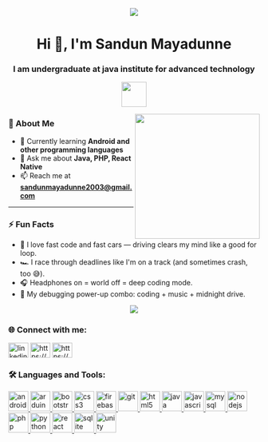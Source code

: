 <p align="center">
  <img src="https://user-images.githubusercontent.com/113350806/236842414-18101a37-92f5-4de7-a46d-eeaca6e16cbd.gif" />
</p>

<h1 align="center">Hi 👋, I'm Sandun Mayadunne</h1>
<h3 align="center">I am undergraduate at java institute for advanced technology</h3>

<p align="center">
  <img src="https://github.com/7oSkaaa/7oSkaaa/blob/main/Images/about_me.gif?raw=true" width="50px" />
</p>

<img align="right" src="https://github.com/7oSkaaa/7oSkaaa/blob/main/Images/Right_Side.gif?raw=true" width="250px" />

### 🚀 About Me

- 🌱 Currently learning **Android and other programming languages**
- 💬 Ask me about **Java, PHP, React Native**
- 📫 Reach me at **sandunmayadunne2003@gmail.com**

---

### ⚡ Fun Facts

- 🚗 I love fast code and fast cars — driving clears my mind like a good for loop.
- 🏎️ I race through deadlines like I'm on a track (and sometimes crash, too 😅).
- 🎧 Headphones on = world off = deep coding mode.
- 🥤 My debugging power-up combo: coding + music + midnight drive.

<p align="center">
  <img src="https://user-images.githubusercontent.com/73097560/115834477-dbab4500-a447-11eb-908a-139a6edaec5c.gif" />
</p>


<h3 align="left">🌐 Connect with me:</h3>
<p align="left">
<a href="https://linkedin.com/in/linkedin.com/in/rusindu-sandun-b06618335" target="blank"><img align="center" src="https://raw.githubusercontent.com/rahuldkjain/github-profile-readme-generator/master/src/images/icons/Social/linked-in-alt.svg" alt="linkedin.com/in/rusindu-sandun-b06618335" height="30" width="40" /></a>
<a href="https://fb.com/https://www.facebook.com/profile.php?id=100085032984728" target="blank"><img align="center" src="https://raw.githubusercontent.com/rahuldkjain/github-profile-readme-generator/master/src/images/icons/Social/facebook.svg" alt="https://www.facebook.com/profile.php?id=100085032984728" height="30" width="40" /></a>
<a href="https://medium.com/https://medium.com/@sandunmayadunne2003" target="blank"><img align="center" src="https://raw.githubusercontent.com/rahuldkjain/github-profile-readme-generator/master/src/images/icons/Social/medium.svg" alt="https://medium.com/@sandunmayadunne2003" height="30" width="40" /></a>
</p>

<h3 align="left">🛠️ Languages and Tools:</h3>
<p align="left"> <a href="https://developer.android.com" target="_blank" rel="noreferrer"> <img src="https://github.com/Scar1109/skill-icons/blob/main/icons/AndroidStudio-Light.svg" alt="android" width="40" height="40"/> </a> <a href="https://www.arduino.cc/" target="_blank" rel="noreferrer"> <img src="https://github.com/Scar1109/skill-icons/blob/main/icons/Arduino.svg" alt="arduino" width="40" height="40"/> </a> <a href="https://getbootstrap.com" target="_blank" rel="noreferrer"> <img src="https://github.com/Scar1109/skill-icons/blob/main/icons/Bootstrap.svg" alt="bootstrap" width="40" height="40"/> </a> <a href="https://www.w3schools.com/css/" target="_blank" rel="noreferrer"> <img src="https://github.com/Scar1109/skill-icons/blob/main/icons/CSS.svg" alt="css3" width="40" height="40"/> </a> <a href="https://firebase.google.com/" target="_blank" rel="noreferrer"> <img src="https://github.com/Scar1109/skill-icons/blob/main/icons/Firebase-Light.svg" alt="firebase" width="40" height="40"/> </a> <a href="https://git-scm.com/" target="_blank" rel="noreferrer"> <img src="https://github.com/Scar1109/skill-icons/blob/main/icons/Git.svg" alt="git" width="40" height="40"/> </a> <a href="https://www.w3.org/html/" target="_blank" rel="noreferrer"> <img src="https://github.com/Scar1109/skill-icons/blob/main/icons/HTML.svg" alt="html5" width="40" height="40"/> </a> <a href="https://www.java.com" target="_blank" rel="noreferrer"> <img src="https://github.com/Scar1109/skill-icons/blob/main/icons/Java-Light.svg" alt="java" width="40" height="40"/> </a> <a href="https://developer.mozilla.org/en-US/docs/Web/JavaScript" target="_blank" rel="noreferrer"> <img src="https://github.com/Scar1109/skill-icons/blob/main/icons/JavaScript.svg" alt="javascript" width="40" height="40"/> </a> <a href="https://www.mysql.com/" target="_blank" rel="noreferrer"> <img src="https://github.com/Scar1109/skill-icons/blob/main/icons/MySQL-Light.svg" alt="mysql" width="40" height="40"/> </a> <a href="https://nodejs.org" target="_blank" rel="noreferrer"> <img src="https://github.com/Scar1109/skill-icons/blob/main/icons/NodeJS-Light.svg" alt="nodejs" width="40" height="40"/> </a> <a href="https://www.php.net" target="_blank" rel="noreferrer"> <img src="https://github.com/Scar1109/skill-icons/blob/main/icons/PHP-Light.svg" alt="php" width="40" height="40"/> </a> <a href="https://www.python.org" target="_blank" rel="noreferrer"> <img src="https://github.com/Scar1109/skill-icons/blob/main/icons/Python-Light.svg" alt="python" width="40" height="40"/> </a> <a href="https://reactjs.org/" target="_blank" rel="noreferrer"> <img src="https://github.com/Scar1109/skill-icons/blob/main/icons/React-Light.svg" alt="react" width="40" height="40"/> </a> <a href="https://www.sqlite.org/" target="_blank" rel="noreferrer"> <img src="https://github.com/Scar1109/skill-icons/blob/main/icons/SQLite.svg" alt="sqlite" width="40" height="40"/> </a> <a href="https://unity.com/" target="_blank" rel="noreferrer"> <img src="https://github.com/Scar1109/skill-icons/blob/main/icons/Unity-Light.svg" alt="unity" width="40" height="40"/> </a> </p>
